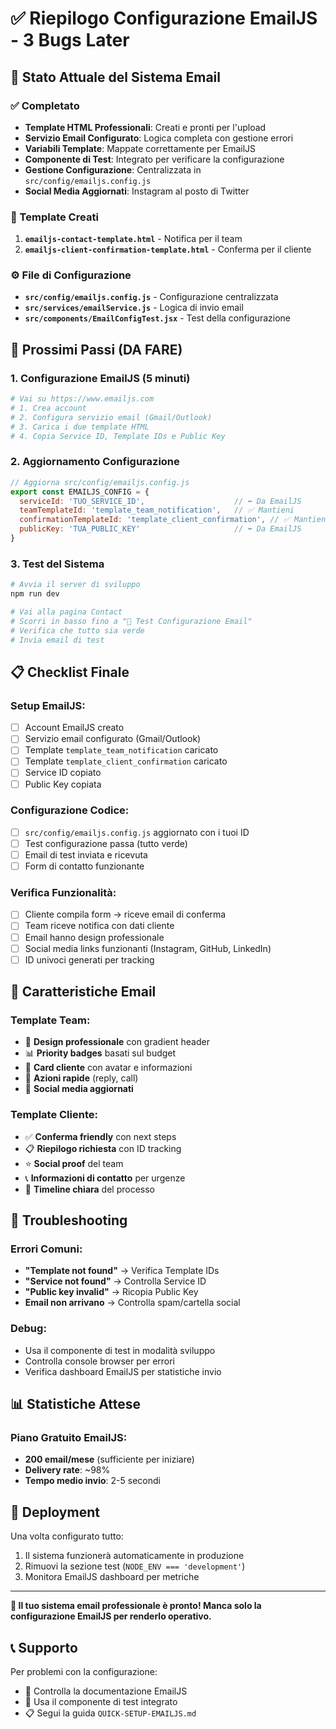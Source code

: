 # ✅ Riepilogo Configurazione EmailJS - 3 Bugs Later

## 🎯 Stato Attuale del Sistema Email

### ✅ Completato
- **Template HTML Professionali**: Creati e pronti per l'upload
- **Servizio Email Configurato**: Logica completa con gestione errori
- **Variabili Template**: Mappate correttamente per EmailJS
- **Componente di Test**: Integrato per verificare la configurazione
- **Gestione Configurazione**: Centralizzata in `src/config/emailjs.config.js`
- **Social Media Aggiornati**: Instagram al posto di Twitter

### 📧 Template Creati
1. **`emailjs-contact-template.html`** - Notifica per il team
2. **`emailjs-client-confirmation-template.html`** - Conferma per il cliente

### ⚙️ File di Configurazione
- **`src/config/emailjs.config.js`** - Configurazione centralizzata
- **`src/services/emailService.js`** - Logica di invio email
- **`src/components/EmailConfigTest.jsx`** - Test della configurazione

## 🚀 Prossimi Passi (DA FARE)

### 1. Configurazione EmailJS (5 minuti)
```bash
# Vai su https://www.emailjs.com
# 1. Crea account
# 2. Configura servizio email (Gmail/Outlook)
# 3. Carica i due template HTML
# 4. Copia Service ID, Template IDs e Public Key
```

### 2. Aggiornamento Configurazione
```javascript
// Aggiorna src/config/emailjs.config.js
export const EMAILJS_CONFIG = {
  serviceId: 'TUO_SERVICE_ID',                    // ⬅️ Da EmailJS
  teamTemplateId: 'template_team_notification',   // ✅ Mantieni
  confirmationTemplateId: 'template_client_confirmation', // ✅ Mantieni
  publicKey: 'TUA_PUBLIC_KEY'                     // ⬅️ Da EmailJS
}
```

### 3. Test del Sistema
```bash
# Avvia il server di sviluppo
npm run dev

# Vai alla pagina Contact
# Scorri in basso fino a "🧪 Test Configurazione Email"
# Verifica che tutto sia verde
# Invia email di test
```

## 📋 Checklist Finale

### Setup EmailJS:
- [ ] Account EmailJS creato
- [ ] Servizio email configurato (Gmail/Outlook)
- [ ] Template `template_team_notification` caricato
- [ ] Template `template_client_confirmation` caricato
- [ ] Service ID copiato
- [ ] Public Key copiata

### Configurazione Codice:
- [ ] `src/config/emailjs.config.js` aggiornato con i tuoi ID
- [ ] Test configurazione passa (tutto verde)
- [ ] Email di test inviata e ricevuta
- [ ] Form di contatto funzionante

### Verifica Funzionalità:
- [ ] Cliente compila form → riceve email di conferma
- [ ] Team riceve notifica con dati cliente
- [ ] Email hanno design professionale
- [ ] Social media links funzionanti (Instagram, GitHub, LinkedIn)
- [ ] ID univoci generati per tracking

## 🎨 Caratteristiche Email

### Template Team:
- 🎯 **Design professionale** con gradient header
- 📊 **Priority badges** basati sul budget
- 👤 **Card cliente** con avatar e informazioni
- 📧 **Azioni rapide** (reply, call)
- 🔗 **Social media aggiornati**

### Template Cliente:
- ✅ **Conferma friendly** con next steps
- 📋 **Riepilogo richiesta** con ID tracking
- ⭐ **Social proof** del team
- 📞 **Informazioni di contatto** per urgenze
- 🎯 **Timeline chiara** del processo

## 🔧 Troubleshooting

### Errori Comuni:
- **"Template not found"** → Verifica Template IDs
- **"Service not found"** → Controlla Service ID
- **"Public key invalid"** → Ricopia Public Key
- **Email non arrivano** → Controlla spam/cartella social

### Debug:
- Usa il componente di test in modalità sviluppo
- Controlla console browser per errori
- Verifica dashboard EmailJS per statistiche invio

## 📊 Statistiche Attese

### Piano Gratuito EmailJS:
- **200 email/mese** (sufficiente per iniziare)
- **Delivery rate**: ~98%
- **Tempo medio invio**: 2-5 secondi

## 🚀 Deployment

Una volta configurato tutto:
1. Il sistema funzionerà automaticamente in produzione
2. Rimuovi la sezione test (`NODE_ENV === 'development'`)
3. Monitora EmailJS dashboard per metriche

---

**🎯 Il tuo sistema email professionale è pronto! Manca solo la configurazione EmailJS per renderlo operativo.**

## 📞 Supporto
Per problemi con la configurazione:
- 📧 Controlla la documentazione EmailJS
- 🔧 Usa il componente di test integrato
- 📋 Segui la guida `QUICK-SETUP-EMAILJS.md`
